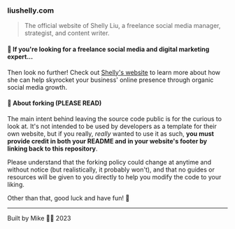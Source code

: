 ### liushelly.com

> The official website of Shelly Liu, a freelance social media manager, strategist, and content writer.

#### 📲 If you're looking for a freelance social media and digital marketing expert...

Then look no further! Check out [Shelly's website](https://liushelly.com) to learn more about how she can help skyrocket your business' online presence through organic social media growth.

#### 🚨 About forking (PLEASE READ)

The main intent behind leaving the source code public is for the curious to look at. It's not intended to be used by developers as a template for their own website, but if you really, *really* wanted to use it as such, **you must provide credit in both your README and in your website's footer by linking back to this repository**.

Please understand that the forking policy could change at anytime and without notice (but realistically, it probably won't), and that no guides or resources will be given to you directly to help you modify the code to your liking.

Other than that, good luck and have fun! 🫡

***

Built by Mike ✌🏽 2023